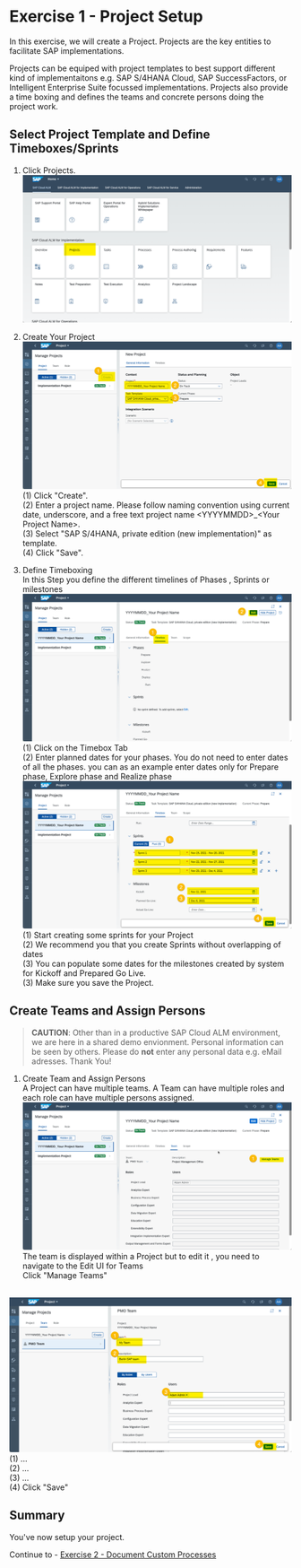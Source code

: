 # Exercise 1 - Project Setup

In this exercise, we will create a Project. Projects are the key entities to facilitate SAP implementations. 

Projects can be equiped with project templates to best support different kind of implementaitons e.g. SAP S/4HANA Cloud, SAP SuccessFactors, or Intelligent Enterprise Suite focussed implementations. 
Projects also provide a time boxing and defines the teams and concrete persons doing the project work.

## Select Project Template and Define Timeboxes/Sprints

1. Click Projects.
<br> ![](2021-11-11-15-00-33.png)

2.	Create Your Project
<br> ![](2021-11-11-15-04-38.png)
<br> (1) Click "Create".
<br> (2) Enter a project name. Please follow naming convention using current date, underscore, and a free text project name \<YYYYMMDD\>_\<Your Project Name\>.
<br> (3) Select "SAP S/4HANA, private edition (new implementation)" as template.
<br> (4) Click "Save".

3. Define Timeboxing
<br> In this Step you define the different timelines of Phases , Sprints or milestones
<br> ![](2021-11-11-15-15-26.png)
<br> (1) Click on the Timebox Tab
<br> (2) Enter planned dates for your phases. You do not need to enter dates of all the phases. you can as an example enter dates only for Prepare phase, Explore phase and Realize phase
<br> ![](2021-11-11-15-19-41.png)
<br> (1) Start creating some sprints for your Project
<br> (2) We recommend you that you create Sprints without overlapping of dates
<br> (3) You can populate some dates for the milestones created by system for Kickoff and Prepared Go Live.
<br> (3) Make sure you save the Project.
## Create Teams and Assign Persons

> **CAUTION**: Other than in a productive SAP Cloud ALM environment, we are here in a shared demo envionment. Personal information can be seen by others. Please do **not** enter any personal data e.g. eMail adresses. Thank You!

1. Create Team and Assign Persons
<br> A Project can have multiple teams. A Team can have multiple roles and each role can have multiple persons assigned.
<br> ![](2021-11-11-15-28-24.png)
<br> The team is displayed within a Project but to edit it , you need to navigate to the Edit UI for Teams
<br> Click "Manage Teams"
 
<br> ![](2021-11-11-15-31-30.png)
<br> (1) ...
<br> (2) ...
<br> (3) ...
<br> (4) Click "Save"

## Summary

You've now setup your project.

Continue to - [Exercise 2 - Document Custom Processes](../ex2/README.md)
